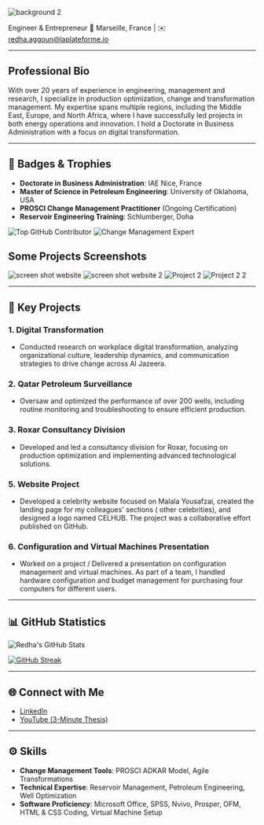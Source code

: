 
![background 2](https://github.com/user-attachments/assets/a50b8dd9-fc6a-45a4-92f3-d23c32dd9e5e)


Engineer & Entrepreneur 
📍 Marseille, France | ✉️ redha.aggoun@laplateforme.io

---

## Professional Bio
With over 20 years of experience in engineering, management and research, I specialize in production optimization, change and transformation management. My expertise spans multiple regions, including the Middle East, Europe, and North Africa, where I have successfully led projects in both energy operations and innovation. I hold a Doctorate in Business Administration with a focus on digital transformation.

---

## 🔖 Badges & Trophies
- **Doctorate in Business Administration**: IAE Nice, France
- **Master of Science in Petroleum Engineering**: University of Oklahoma, USA
- **PROSCI Change Management Practitioner** (Ongoing Certification)
- **Reservoir Engineering Training**: Schlumberger, Doha

![Top GitHub Contributor](https://img.shields.io/badge/Top%20Contributor-blue)
![Change Management Expert](https://img.shields.io/badge/Change%20Management-PROSCI-green)
## Some Projects Screenshots
![screen shot website](https://github.com/user-attachments/assets/516d9d6e-8df3-49aa-863c-485ffba4ddaa)
![screen shot website 2](https://github.com/user-attachments/assets/f35fa8d8-bad6-419e-bd11-dedac7158c39)
![Project 2](https://github.com/user-attachments/assets/fbb6b375-514d-49e1-a93a-706129249630)
![Project 2 2](https://github.com/user-attachments/assets/867a5d4e-eb8a-4d14-b128-0628c87adb92)

---

## 📌 Key Projects

### 1. Digital Transformation
- Conducted research on workplace digital transformation, analyzing organizational culture, leadership dynamics, and communication strategies to drive change across Al Jazeera.

### 2. Qatar Petroleum Surveillance
- Oversaw and optimized the performance of over 200 wells, including routine monitoring and troubleshooting to ensure efficient production.

### 3. Roxar Consultancy Division
- Developed and led a consultancy division for Roxar, focusing on production optimization and implementing advanced technological solutions.

### 5. Website Project
- Developed a celebrity website focused on  Malala Yousafzai, created the landing page for my colleagues' sections ( other celebrities), and designed a logo named CELHUB. The project was a collaborative effort published on GitHub.
### 6. Configuration and Virtual Machines Presentation
- Worked on a project / Delivered a presentation on configuration management and virtual machines. As part of a team, I handled hardware configuration and budget management for purchasing four computers for different users.

---

## 📊 GitHub Statistics
![Redha's GitHub Stats](https://github-readme-stats.vercel.app/api?username=redhaaggoun&show_icons=true&theme=radical)

[![GitHub Streak](https://github-readme-streak-stats.herokuapp.com/?user=redhaaggoun&theme=radical)](https://git.io/streak-stats)

---

## 🌐 Connect with Me
- [LinkedIn](https://www.linkedin.com/in/redha-chawki-aggoun-b6372a3/)
- [YouTube (3-Minute Thesis)](https://www.youtube.com/watch?v=y3gbgbneUiU&t=1s)

---

## ⚙️ Skills
- **Change Management Tools**: PROSCI ADKAR Model, Agile Transformations
- **Technical Expertise**: Reservoir Management, Petroleum Engineering, Well Optimization
- **Software Proficiency**: Microsoft Office, SPSS, Nvivo, Prosper, OFM, HTML & CSS Coding, Virtual Machine Setup
